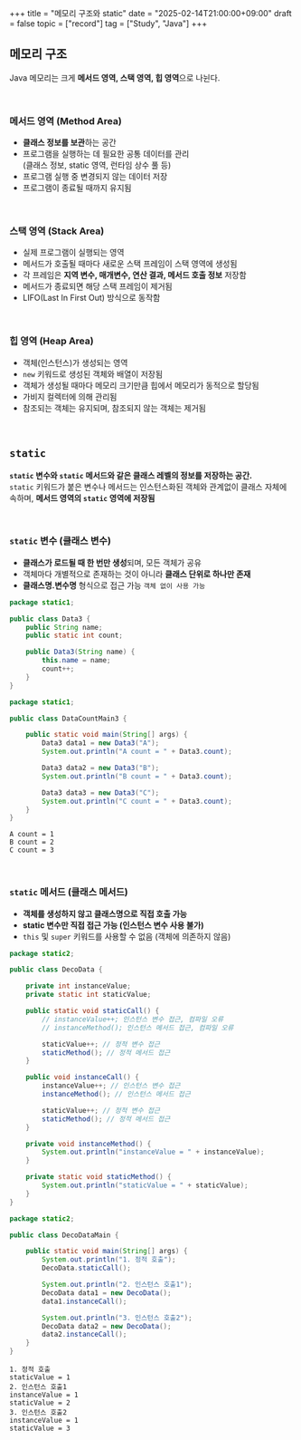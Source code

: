 +++
title = "메모리 구조와 static"
date = "2025-02-14T21:00:00+09:00"
draft = false
topic = ["record"]
tag = ["Study", "Java"]
+++

## 메모리 구조  
Java 메모리는 크게 **메서드 영역, 스택 영역, 힙 영역**으로 나뉜다.

<br>

### 메서드 영역 (Method Area)
- **클래스 정보를 보관**하는 공간
- 프로그램을 실행하는 데 필요한 공통 데이터를 관리  
(클래스 정보, static 영역, 런타임 상수 풀 등)
- 프로그램 실행 중 변경되지 않는 데이터 저장  
- 프로그램이 종료될 때까지 유지됨

<br>

### 스택 영역 (Stack Area)
- 실제 프로그램이 실행되는 영역
- 메서드가 호출될 때마다 새로운 스택 프레임이 스택 영역에 생성됨
- 각 프레임은 **지역 변수, 매개변수, 연산 결과, 메서드 호출 정보** 저장함
- 메서드가 종료되면 해당 스택 프레임이 제거됨
- LIFO(Last In First Out) 방식으로 동작함

<br>

### 힙 영역 (Heap Area)
- 객체(인스턴스)가 생성되는 영역
- `new` 키워드로 생성된 객체와 배열이 저장됨
- 객체가 생성될 때마다 메모리 크기만큼 힙에서 메모리가 동적으로 할당됨
- 가비지 컬렉터에 의해 관리됨
- 참조되는 객체는 유지되며, 참조되지 않는 객체는 제거됨

<br>

## `static`
**`static` 변수와 `static` 메서드와 같은 클래스 레벨의 정보를 저장하는 공간.**  
`static` 키워드가 붙은 변수나 메서드는 인스턴스화된 객체와 관계없이 클래스 자체에 속하며, **메서드 영역의 `static` 영역에 저장됨**

<br>

### `static` 변수 (클래스 변수)
- **클래스가 로드될 때 한 번만 생성**되며, 모든 객체가 공유  
- 객체마다 개별적으로 존재하는 것이 아니라 **클래스 단위로 하나만 존재**  
- **클래스명.변수명** 형식으로 접근 가능 `객체 없이 사용 가능`

```java
package static1;

public class Data3 {
    public String name;
    public static int count;

    public Data3(String name) {
        this.name = name;
        count++;
    }
}
```
```java
package static1;

public class DataCountMain3 {

    public static void main(String[] args) {
        Data3 data1 = new Data3("A");
        System.out.println("A count = " + Data3.count);

        Data3 data2 = new Data3("B");
        System.out.println("B count = " + Data3.count);

        Data3 data3 = new Data3("C");
        System.out.println("C count = " + Data3.count);
    }
}
```
```
A count = 1
B count = 2
C count = 3
```

<br>

### `static` 메서드 (클래스 메서드)
- **객체를 생성하지 않고 클래스명으로 직접 호출 가능**  
- **static 변수만 직접 접근 가능 (인스턴스 변수 사용 불가)**  
- `this` 및 `super` 키워드를 사용할 수 없음 (객체에 의존하지 않음)

```java
package static2;

public class DecoData {

    private int instanceValue;
    private static int staticValue;

    public static void staticCall() {
        // instanceValue++; 인스턴스 변수 접근, 컴파일 오류
        // instanceMethod(); 인스턴스 메서드 접근, 컴파일 오류

        staticValue++; // 정적 변수 접근
        staticMethod(); // 정적 메서드 접근
    }

    public void instanceCall() {
        instanceValue++; // 인스턴스 변수 접근
        instanceMethod(); // 인스턴스 메서드 접근

        staticValue++; // 정적 변수 접근
        staticMethod(); // 정적 메서드 접근
    }

    private void instanceMethod() {
        System.out.println("instanceValue = " + instanceValue);
    }

    private static void staticMethod() {
        System.out.println("staticValue = " + staticValue);
    }
}
```
```java
package static2;

public class DecoDataMain {

    public static void main(String[] args) {
        System.out.println("1. 정적 호출");
        DecoData.staticCall();

        System.out.println("2. 인스턴스 호출1");
        DecoData data1 = new DecoData();
        data1.instanceCall();

        System.out.println("3. 인스턴스 호출2");
        DecoData data2 = new DecoData();
        data2.instanceCall();
    }
}
```
```
1. 정적 호출
staticValue = 1
2. 인스턴스 호출1
instanceValue = 1
staticValue = 2
3. 인스턴스 호출2
instanceValue = 1
staticValue = 3
```
